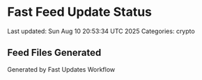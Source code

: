 # Fast Feed Update Status
Last updated: Sun Aug 10 20:53:34 UTC 2025
Categories: crypto

## Feed Files Generated

Generated by Fast Updates Workflow
